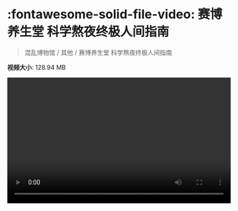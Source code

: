 # :fontawesome-solid-file-video: 赛博养生堂 科学熬夜终极人间指南

> 混乱博物馆 / 其他 / 赛博养生堂 科学熬夜终极人间指南

**视频大小**: 128.94 MB

<video id="V-f4ff2f61a44737db06d2e8b7fdae37c7" width="512" height="288" preload="none" playsinline webkit-playsinline></video>